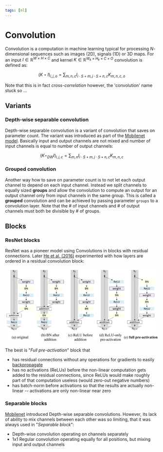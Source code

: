 ```yaml
---
tags: [ml]
---
```


[mobilenet]: https://www.researchgate.net/profile/Marco-Andreetto/publication/316184205_MobileNets_Efficient_Convolutional_Neural_Networks_for_Mobile_Vision_Applications/links/5f8b50c9299bf1b53e2f1419/MobileNets-Efficient-Convolutional-Neural-Networks-for-Mobile-Vision-Applications.pdf

# Convolution

Convolution is a computation in machine learning typical for processing
$N$-dimensional sequences such as images (2D), signals (1D) or 3D maps. For an
input $I \in \mathbb{R}^{W \times H \times C}$ and kernel $K \in \mathbb{R}^{W_k
\times H_k \times C \times O}$ convolution is defined as:

$$
\left(K \star I\right)_{i, j, o} =
\sum_{m, n, c} I_{i\cdot S + m, j \cdot S + n, c} K_{m, n, c, o}
$$

Note that this is in fact *cross-correlation* however, the 'convolution' name
stuck so ...

## Variants

### Depth-wise separable convolution

Depth-wise separable convolution is a variant of convolution that saves on
parameter count. The variant was introduced as part of the [Mobilenet
model][mobilenet]. Basically input and output channels are not mixed and number
of input channels is equal to number of output channels:

$$
\left(K \star_{DW} I\right)_{i, j, c} =
\sum_{m, n} I_{i\cdot S + m, j \cdot S + n, c} K_{m, n, c}
$$

### Grouped convolution

Another way how to save on parameter count is to not let each output channel to
depend on each input channel. Instead we split channels to equally sized
**groups** and allow the convolution to compute an output for an output channel
only from input channels in the same group. This is called a **grouped**
convolution and can be achieved by passing parameter `groups` to a convolution
layer. Note that the \# of input channels and \# of output channels must both be
divisible by \# of groups.


## Blocks

### ResNet blocks

ResNet was a pioneer model using Convolutions in blocks with residual
connections. Later [He et al. (2016)](https://arxiv.org/pdf/1603.05027)
experimented with how layers are ordered in a residual convolution block:

![Types of ResNet blocks](./imgs/resnet_blocks.png)

The best is "*Full pre-activation*" block that
- has residual connections without any operations for gradients to easily
  [backpropagate](./rewrite/00002a.md)
- has no activations (ReLUs) before the non-linear computation gets added to the
  residual connections, since ReLUs would make roughly part of that computation
  useless (would zero-out negative numbers)
- has batch-norm before activations so that the results are actually non-linear
  -- activations are only non-linear near zero

### Separable blocks

[Mobilenet][mobilenet] introduced Depth-wise separable convolutions. However,
its lack of ability to mix channels between each other was so limiting, that it
was always used in "*Separable block*":

- Depth-wise convolution operating on channels separately
- 1x1 Regular convolution operating equally for all positions, but mixing input
  and output channels
